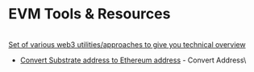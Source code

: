 # EVM Tools & Resources

\
​[Set of various web3 utilities/approaches to give you technical overview](https://github.com/hicommonwealth/frontier-tester)​

* ​[Convert Substrate address to Ethereum address](https://dev-kodadot.netlify.app/#/toolbox) - Convert Address\
